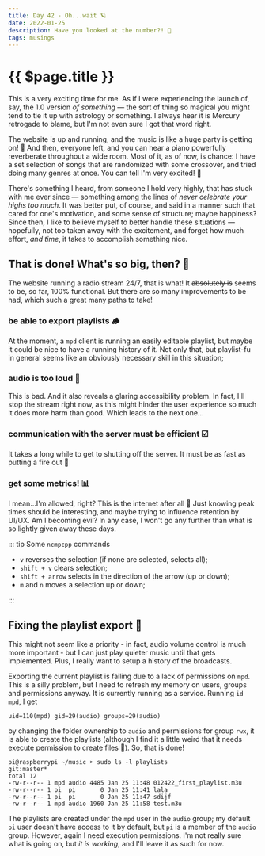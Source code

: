 ```yaml
---
title: Day 42 - Oh...wait 🪐
date: 2022-01-25
description: Have you looked at the number?! 🌌
tags: musings
---
```


# {{ $page.title }}

This is a very exciting time for me. As if I were experiencing the launch of, say, the 1.0 version *of something* — the sort of thing so magical you might tend to tie it up with astrology or something. I always hear it is Mercury retrogade to blame, but I'm not even sure I got that word right.

The website is up and running, and the music is like a huge party is getting on! 🎉 And then, everyone left, and you can hear a piano powerfully reverberate throughout a wide room. Most of it, as of now, is chance: I have a set selection of songs that are randomized with some crossover, and tried doing many genres at once. You can tell I'm very excited! 🎊

There's something I heard, from someone I hold very highly, that has stuck with me ever since — something among the lines of *never celebrate your highs too much*. It was better put, of course, and said in a manner such that cared for one's motivation, and some sense of structure; maybe happiness? Since then, I like to believe myself to better handle these situations — hopefully, not too taken away with the excitement, and forget how much effort, *and time*, it takes to accomplish something nice.

## That is done! What's so big, then? 🧐

The website running a radio stream 24/7, that is what! It ~~absolutely is~~ seems to be, so far, 100% functional. But there are so many improvements to be had, which such a great many paths to take!

### be able to export playlists 🪵
At the moment, a `mpd` client is running an easily editable playlist, but maybe it could be nice to have a running history of it. Not only that, but playlist-fu in general seems like an obviously necessary skill in this situation;
### audio is too loud 🤯
This is bad. And it also reveals a glaring accessibility problem. In fact, I'll stop the stream right now, as this might hinder the user experience so much it does more harm than good. Which leads to the next one...
### communication with the server must be **efficient** ☑️
It takes a long while to get to shutting off the server. It must be as fast as putting a fire out 🧯
### get some metrics! 📊
I mean...I'm allowed, right? This is the internet after all 👺 Just knowing peak times should be interesting, and maybe trying to influence retention by UI/UX. Am I becoming evil? In any case, I won't go any further than what is so lightly given away these days.

::: tip Some `ncmpcpp` commands

- `v` reverses the selection (if none are selected, selects all);
- `shift + v` clears selection;
- `shift + arrow` selects in the direction of the arrow (up or down);
- `m` and `n` moves a selection up or down;

:::

## Fixing the playlist export 🎻

This might not seem like a priority - in fact, audio volume control is much more important - but I can just play quieter music until that gets implemented. Plus, I really want to setup a history of the broadcasts.

Exporting the current playlist is failing due to a lack of permissions on `mpd`. This is a silly problem, but I need to refresh my memory on users, groups and permissions anyway. It is currently running as a service. Running `id mpd`, I get

`uid=110(mpd) gid=29(audio) groups=29(audio)`

by changing the folder ownership to `audio` and permissions for group `rwx`, it is able to create the playlists (although I find it a little weird that it needs execute permission to create files 🤔). So, that is done!

```
pi@raspberrypi ~/music ➤ sudo ls -l playlists                                                                                                                             git:master*
total 12
-rw-r--r-- 1 mpd audio 4485 Jan 25 11:48 012422_first_playlist.m3u
-rw-r--r-- 1 pi  pi       0 Jan 25 11:41 lala
-rw-r--r-- 1 pi  pi       0 Jan 25 11:47 sdijf
-rw-r--r-- 1 mpd audio 1960 Jan 25 11:58 test.m3u
```

The playlists are created under the `mpd` user in the `audio` group; my default `pi` user doesn't have access to it by default, but `pi` is a member of the `audio` group. However, again I need execution permissions. I'm not really sure what is going on, but *it is working*, and I'll leave it as such for now.

<FetchComments :title=$frontmatter.title />
<PostComments :title=$frontmatter.title />
